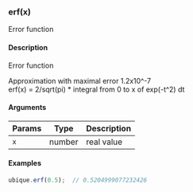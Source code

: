 ### erf(x)

Error function


#### Description

Error function  
  
Approximation with maximal error 1.2x10^-7  
erf(x) = 2/sqrt(pi) * integral from 0 to x of exp(-t^2) dt  



#### Arguments

|Params|Type|Description
|---------|----|-----------
|`x` | number | real value


#### Examples

```js
ubique.erf(0.5);  // 0.5204999077232426
```

